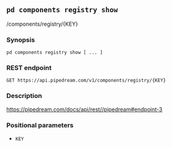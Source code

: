 ## `pd components registry show`

/components/registry/{KEY}

### Synopsis

    pd components registry show [ ... ]

### REST endpoint

    GET https://api.pipedream.com/v1/components/registry/{KEY}

### Description

https://pipedream.com/docs/api/rest//pipedream#endpoint-3

### Positional parameters

* `KEY`

